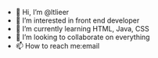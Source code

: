 - 👋 Hi, I’m @ltlieer
- 👀 I’m interested in front end developer
- 🌱 I’m currently learning HTML, Java, CSS
- 💞️ I’m looking to collaborate on everything
- 📫 How to reach me:email

<!---
ltlieer/ltlieer is a ✨ special ✨ repository because its `README.md` (this file) appears on your GitHub profile.
You can click the Preview link to take a look at your changes.
--->
